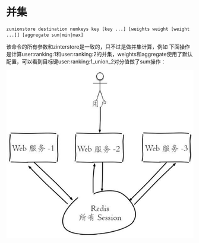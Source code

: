 # 并集

```text
zunionstore destination numkeys key [key ...] [weights weight [weight ...]] [aggregate sum|min|max]
```

该命令的所有参数和zinterstore是一致的，只不过是做并集计算，例如 下面操作是计算user:ranking:1和user:ranking:2的并集，weights和aggregate使用了默认配置，可以看到目标键user:ranking:1\_union\_2对分值做了sum操作：

![](../../.gitbook/assets/image%20%2882%29.png)

